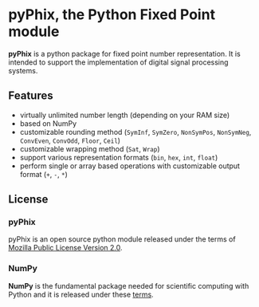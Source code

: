 # pyPhix, the Python Fixed Point module

**pyPhix** is a python package for fixed point number representation.
It is intended to support the implementation of digital signal processing systems.

## Features

* virtually unlimited number length (depending on your RAM size)
* based on NumPy
* customizable rounding method (```SymInf```, ```SymZero```, ```NonSymPos```,
```NonSymNeg```, ```ConvEven```, ```ConvOdd```, ```Floor```, ```Ceil```)
* customizable wrapping method (```Sat```, ```Wrap```)
* support various representation formats (```bin```, ```hex```, ```int```, ```float```)
* perform single or array based operations with customizable output format (```+```, ```-```, ```*```)

## License

### pyPhix
pyPhix is an open source python module released under the terms of
[Mozilla Public License Version 2.0](LICENSE.txt).

### NumPy
**NumPy** is the fundamental package needed for scientific computing with Python and it is released under these
[terms](https://github.com/numpy/numpy/blob/master/LICENSE.txt "Numpy license").

